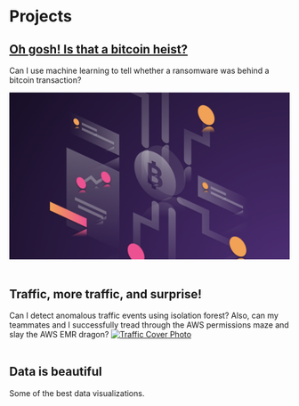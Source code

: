 # Projects
   
## [Oh gosh! Is that a bitcoin heist?](/project/bitcoin-heist)
Can I use machine learning to tell whether a ransomware was behind a bitcoin transaction?   

[![Bitcoin Heist Cover Photo](images/bitcoin/cover.jpg)](/project/bitcoin-heist)
<br /><br />

## Traffic, more traffic, and surprise! 
Can I detect anomalous traffic events using isolation forest? Also, can my teammates and I successfully tread through the AWS permissions maze and slay the AWS EMR dragon? 
[![Traffic Cover Photo](images/traffic/cover.jpg)](/project/traffic/pyspark_traffic_anomaly.md)
<br /><br />

## Data is beautiful
Some of the best data visualizations.